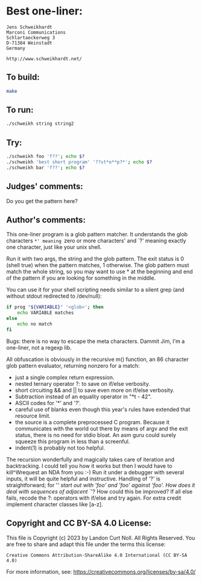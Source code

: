 # Best one-liner:

    Jens Schweikhardt
    Marconi Communications
    Schlartaeckerweg 3
    D-71384 Weinstadt
    Germany

    http://www.schweikhardt.net/

## To build:

```sh
make
```

## To run:

```sh
./schweikh string string2
```

## Try:

```sh
./schweikh foo 'f??'; echo $?
./schweikh 'best short program' '??st*o**p?*'; echo $?
./schweikh bar 'f??'; echo $?
```

## Judges' comments:

Do you get the pattern here?

## Author's comments:

This one-liner program is a glob pattern matcher. It understands
the glob characters `*' meaning `zero or more characters' and
`?' meaning exactly one character, just like your unix shell.

Run it with two args, the string and the glob pattern. The exit
status is 0 (shell true) when the pattern matches, 1 otherwise.
The glob pattern must match the whole string, so you may want to
use * at the beginning and end of the pattern if you are looking
for something in the middle.

You can use it for your shell scripting needs similar to a silent grep
(and without stdout redirected to /dev/null):

```sh
if prog "${VARIABLE}" '<glob>'; then
    echo VARIABLE matches
else
    echo no match
fi
```

Bugs: there is no way to escape the meta characters. Dammit Jim, I'm a
one-liner, not a regexp lib.

All obfuscation is obviously in the recursive m() function, an 86
character glob pattern evaluator, returning nonzero for a match:
* just a single complex return expression.
* nested ternary operator ?: to save on if/else verbosity.
* short circuiting && and || to save even more on if/else verbosity.
* Subtraction instead of an equality operator in "*t - 42".
* ASCII codes for '*' and '?'.
* careful use of blanks even though this year's rules have extended
  that resource limit.
* the source is a complete preprocessed C program. Because it communicates
  with the world out there by means of argv and the exit status, there
  is no need for stdio bloat. An asm guru could surely squeeze this
  program in less than a screenful.
* indent(1) is probably not too helpful.

The recursion wonderfully and magically takes care of iteration and
backtracking. I could tell you how it works but then I would have to
kill^Wrequest an NDA from you :-) Run it under a debugger with several
inputs, it will be quite helpful and instructive. Handling of '?' is
straightforward; for '*' start out with '*foo' and 'foo*' against 'foo'.
How does it deal with sequences of adjacent `*'? How could this be
improved? If all else fails, recode the ?: operators with if/else and
try again. For extra credit implement character classes like [a-z].

## Copyright and CC BY-SA 4.0 License:

This file is Copyright (c) 2023 by Landon Curt Noll.  All Rights Reserved.
You are free to share and adapt this file under the terms this license:

    Creative Commons Attribution-ShareAlike 4.0 International (CC BY-SA 4.0)

For more information, see: https://creativecommons.org/licenses/by-sa/4.0/
